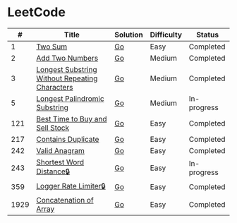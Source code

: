 # LeetCode 

| # | Title | Solution | Difficulty | Status |
|---|-------|----------|------------|--------|
|1|[Two Sum](./leetcode/0001.two_sum/README.md)|[Go](./leetcode/0001.two_sum/1.two_sum.go)|Easy|Completed|
|2|[Add Two Numbers](./leetcode/0002.add_two_numbers/README.md)|[Go](./leetcode/0002.add_two_numbers/2.add_two_numbers.go)|Medium|Completed|
|3|[Longest Substring Without Repeating Characters](./leetcode/0003.longest_substring_without_repeating_characters/README.md)|[Go](./leetcode/0003.longest_substring_without_repeating_characters/3.longest_susbtring_without_repeating.go)|Medium|Completed|
|5|[Longest Palindromic Substring](./leetcode/0005.longest_palindromic_substring/README.md)|[Go](./leetcode/0005.longest_palindromic_substring/5.longest_palindromic_substring.go)|Medium|In-progress|
|121|[Best Time to Buy and Sell Stock](./leetcode/0121.best_time_to_buy_and_sell_stock/README.md)|[Go](./leetcode/0121.best_time_to_buy_and_sell_stock/121.best_time_to_buy_and_sell_stock.go)|Easy|Completed|
|217|[Contains Duplicate](./leetcode/0217.contains_duplicate/README.md)|[Go](./leetcode/0217.contains_duplicate/217.contains_duplicate.go)|Easy|Completed|
|242|[Valid Anagram](./leetcode/0242.valid_anagram/README.md)|[Go](./leetcode/0242.valid_anagram/242.valid_anagram.go)|Easy|Completed|
|243|[Shortest Word Distance🔒](./leetcode/0243.shortest_word_distance/README.md)|[Go](./leetcode/0243.shortest_word_distance/243.shortest_word_distance.go)|Easy|In-progress|
|359|[Logger Rate Limiter🔒](./leetcode/0359.logger_rate_limiter/README.md)|[Go](./leetcode/0359.logger_rate_limiter/359.logger_rate_limiter.go)|Easy|Completed|
|1929|[Concatenation of Array](./leetcode/1929.concatenation_of_array/README.md)|[Go](./leetcode/1929.concatenation_of_array/1929.concatenation_of_array.go)|Easy|Completed|
